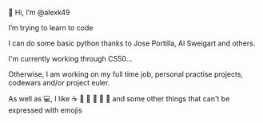 👋 Hi, I’m @alexk49

I’m trying to learn to code

I can do some basic python thanks to Jose Portilla, Al Sweigart and others. 

I'm currently working through CS50... 

Otherwise, I am working on my full time job, personal practise projects, codewars and/or project euler. 

As well as 💻, I like ☕ 🦜 🎾 🎸 🎹 🥾 and some other things that can't be expressed with emojis 
